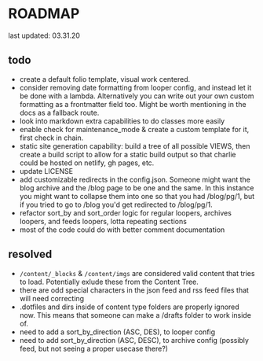 
# ROADMAP
last updated: 03.31.20

## todo
- create a default folio template, visual work centered.
- consider removing date formatting from looper config, and instead let it be done with a lambda. Alternatively you can write out your own custom formatting as a frontmatter field too. Might be worth mentioning in the docs as a fallback route.
- look into markdown extra capabilities to do classes more easily
- enable check for maintenance_mode & create a custom template for it, first check in chain.
- static site generation capability: build a tree of all possible VIEWS, then create a build script to allow for a static build output so that charlie could be hosted on netlify, gh pages, etc.
- update LICENSE
- add customizable redirects in the config.json. Someone might want the blog archive and the /blog page to be one and the same. In this instance you might want to collapse them into one so that you had /blog/pg/1, but if you tried to go to /blog you'd get redirected to /blog/pg/1.
- refactor sort_by and sort_order logic for regular loopers, archives loopers, and feeds loopers, lotta repeating sections
- most of the code could do with better comment documentation

## resolved
- `/content/_blocks` & `/content/imgs` are considered valid content that tries to load. Potentially exlude these from the Content Tree.
- there are odd special characters in the json feed and rss feed files that will need correcting
- .dotfiles and dirs inside of content type folders are properly ignored now. This means that someone can make a /drafts folder to work inside of.
- need to add a sort_by_direction (ASC, DES), to looper config
- need to add sort_by_direction (ASC, DESC), to archive config (possibly feed, but not seeing a proper usecase there?)
